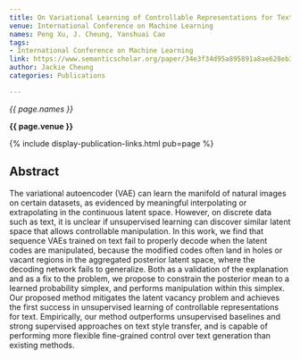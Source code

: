```yaml
---
title: On Variational Learning of Controllable Representations for Text without Supervision
venue: International Conference on Machine Learning
names: Peng Xu, J. Cheung, Yanshuai Cao
tags:
- International Conference on Machine Learning
link: https://www.semanticscholar.org/paper/34e3f34d95a895891a8ae628eb3d913c034bed32
author: Jackie Cheung
categories: Publications

---
```


*{{ page.names }}*

**{{ page.venue }}**

{% include display-publication-links.html pub=page %}

## Abstract

The variational autoencoder (VAE) can learn the manifold of natural images on certain datasets, as evidenced by meaningful interpolating or extrapolating in the continuous latent space. However, on discrete data such as text, it is unclear if unsupervised learning can discover similar latent space that allows controllable manipulation. In this work, we find that sequence VAEs trained on text fail to properly decode when the latent codes are manipulated, because the modified codes often land in holes or vacant regions in the aggregated posterior latent space, where the decoding network fails to generalize. Both as a validation of the explanation and as a fix to the problem, we propose to constrain the posterior mean to a learned probability simplex, and performs manipulation within this simplex. Our proposed method mitigates the latent vacancy problem and achieves the first success in unsupervised learning of controllable representations for text. Empirically, our method outperforms unsupervised baselines and strong supervised approaches on text style transfer, and is capable of performing more flexible fine-grained control over text generation than existing methods.